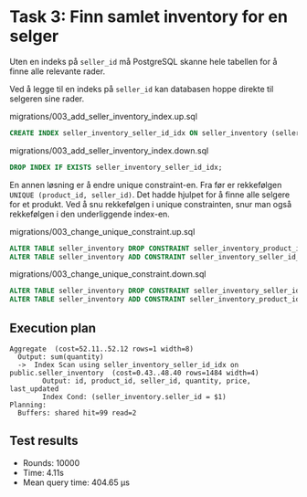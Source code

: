 # Task 3: Finn samlet inventory for en selger

Uten en indeks på `seller_id` må PostgreSQL skanne hele tabellen for å finne alle relevante rader.

Ved å legge til en indeks på `seller_id` kan databasen hoppe direkte til selgeren sine rader.

migrations/003_add_seller_inventory_index.up.sql
```sql
CREATE INDEX seller_inventory_seller_id_idx ON seller_inventory (seller_id);
```

migrations/003_add_seller_inventory_index.down.sql
```sql
DROP INDEX IF EXISTS seller_inventory_seller_id_idx;
```

En annen løsning er å endre unique constraint-en.
Fra før er rekkefølgen `UNIQUE (product_id, seller_id)`. Det hadde hjulpet for å finne alle selgere for et produkt.
Ved å snu rekkefølgen i unique constrainten, snur man også rekkefølgen i den underliggende index-en.

migrations/003_change_unique_constraint.up.sql
```sql
ALTER TABLE seller_inventory DROP CONSTRAINT seller_inventory_product_id_seller_id_key;
ALTER TABLE seller_inventory ADD CONSTRAINT seller_inventory_seller_id_product_id_key UNIQUE (seller_id, product_id);
```

migrations/003_change_unique_constraint.down.sql
```sql
ALTER TABLE seller_inventory DROP CONSTRAINT seller_inventory_seller_id_product_id_key;
ALTER TABLE seller_inventory ADD CONSTRAINT seller_inventory_product_id_seller_id_key UNIQUE (product_id, seller_id);
```

## Execution plan

```
Aggregate  (cost=52.11..52.12 rows=1 width=8)
  Output: sum(quantity)
  ->  Index Scan using seller_inventory_seller_id_idx on public.seller_inventory  (cost=0.43..48.40 rows=1484 width=4)
        Output: id, product_id, seller_id, quantity, price, last_updated
        Index Cond: (seller_inventory.seller_id = $1)
Planning:
  Buffers: shared hit=99 read=2
```

## Test results

- Rounds: 10000
- Time: 4.11s
- Mean query time: 404.65 μs
